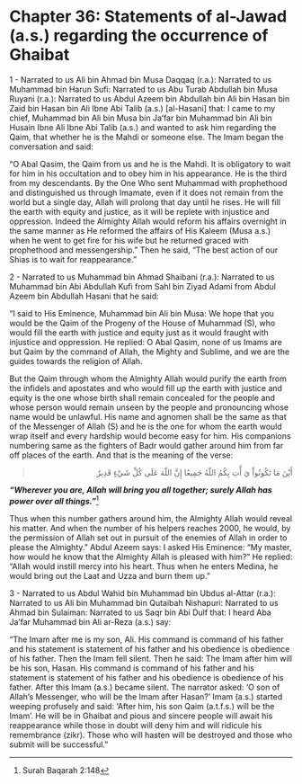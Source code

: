Chapter 36: Statements of al-Jawad (a.s.) regarding the occurrence of Ghaibat
=============================================================================

1 - Narrated to us Ali bin Ahmad bin Musa Daqqaq (r.a.): Narrated to us
Muhammad bin Harun Sufi: Narrated to us Abu Turab Abdullah bin Musa
Ruyani (r.a.): Narrated to us Abdul Azeem bin Abdullah bin Ali bin Hasan
bin Zaid bin Hasan bin Ali Ibne Abi Talib (a.s.) [al-Hasani] that: I
came to my chief, Muhammad bin Ali bin Musa bin Ja’far bin Muhammad bin
Ali bin Husain Ibne Ali Ibne Abi Talib (a.s.) and wanted to ask him
regarding the Qaim, that whether he is the Mahdi or someone else. The
Imam began the conversation and said:

“O Abal Qasim, the Qaim from us and he is the Mahdi. It is obligatory to
wait for him in his occultation and to obey him in his appearance. He is
the third from my descendants. By the One Who sent Muhammad with
prophethood and distinguished us through Imamate, even if it does not
remain from the world but a single day, Allah will prolong that day
until he rises. He will fill the earth with equity and justice, as it
will be replete with injustice and oppression. Indeed the Almighty Allah
would reform his affairs overnight in the same manner as He reformed the
affairs of His Kaleem (Musa a.s.) when he went to get fire for his wife
but he returned graced with prophethood and messengership.” Then he
said, “The best action of our Shias is to wait for reappearance.”

2 - Narrated to us Muhammad bin Ahmad Shaibani (r.a.): Narrated to us
Muhammad bin Abi Abdullah Kufi from Sahl bin Ziyad Adami from Abdul
Azeem bin Abdullah Hasani that he said:

“I said to His Eminence, Muhammad bin Ali bin Musa: We hope that you
would be the Qaim of the Progeny of the House of Muhammad (S), who would
fill the earth with justice and equity just as it would fraught with
injustice and oppression. He replied: O Abal Qasim, none of us Imams are
but Qaim by the command of Allah, the Mighty and Sublime, and we are the
guides towards the religion of Allah.

But the Qaim through whom the Almighty Allah would purify the earth from
the infidels and apostates and who would fill up the earth with justice
and equity is the one whose birth shall remain concealed for the people
and whose person would remain unseen by the people and pronouncing whose
name would be unlawful. His name and agnomen shall be the same as that
of the Messenger of Allah (S) and he is the one for whom the earth would
wrap itself and every hardship would become easy for him. His companions
numbering same as the fighters of Badr would gather around him from far
off places of the earth. And that is the meaning of the verse:

<blockquote dir="rtl">
  <p>
أَيْنَ مَا تَكُونُواْ يَ أْتِ بِكُمُ اللّهُ جَمِيعًا إِنَّ اللّهَ
عَلَى كُلِّ شَيْءٍ قَدِيرٌ
  </p>
</blockquote>

***“Wherever you are, Allah will bring you all together; surely Allah
has power over all things.”***[^1]

Thus when this number gathers around him, the Almighty Allah would
reveal his matter. And when the number of his helpers reaches 2000, he
would, by the permission of Allah set out in pursuit of the enemies of
Allah in order to please the Almighty.” Abdul Azeem says: I asked His
Eminence: “My master, how would he know that the Almighty Allah is
pleased with him?” He replied: “Allah would instill mercy into his
heart. Thus when he enters Medina, he would bring out the Laat and Uzza
and burn them up.”

3 - Narrated to us Abdul Wahid bin Muhammad bin Ubdus al-Attar (r.a.):
Narrated to us Ali bin Muhammad bin Qutaibah Nishapuri: Narrated to us
Ahmad bin Sulaiman: Narrated to us Saqr bin Abi Dulf that: I heard Aba
Ja’far Muhammad bin Ali ar-Reza (a.s.) say:

“The Imam after me is my son, Ali. His command is command of his father
and his statement is statement of his father and his obedience is
obedience of his father. Then the Imam fell silent. Then he said: The
Imam after him will be his son, Hasan. His command is command of his
father and his statement is statement of his father and his obedience is
obedience of his father. After this Imam (a.s.) became silent. The
narrator asked: ‘O son of Allah’s Messenger, who will be the Imam after
Hasan?’ Imam (a.s.) started weeping profusely and said: ‘After him, his
son Qaim (a.t.f.s.) will be the Imam’. He will be in Ghaibat and pious
and sincere people will await his reappearance while those in doubt will
deny him and will ridicule his remembrance (zikr). Those who will hasten
will be destroyed and those who submit will be successful.”

[^1]: Surah Baqarah 2:148


